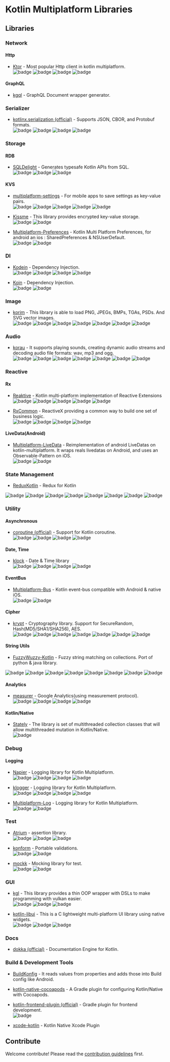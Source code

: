 # Kotlin Multiplatform Libraries

## Libraries

### Network

#### Http

* [Ktor](https://github.com/ktorio/ktor) - Most popular Http client in kotlin multiplatform.  
![badge][badge-android]
![badge][badge-native]
![badge][badge-js]
![badge][badge-jvm]

#### GraphQL

* [kgql](https://github.com/yshrsmz/kgql) - GraphQL Document wrapper generator.

### Serializer

* [kotlinx.serialization (official)](https://github.com/Kotlin/kotlinx.serialization) - Supports JSON, CBOR, and Protobuf formats.  
![badge][badge-android]
![badge][badge-native]
![badge][badge-js]
![badge][badge-jvm]

### Storage

#### RDB

* [SQLDelight](https://github.com/square/sqldelight) - Generates typesafe Kotlin APIs from SQL.  
![badge][badge-android]
![badge][badge-native]
![badge][badge-jvm]

#### KVS

* [multiplatform-settings](https://github.com/russhwolf/multiplatform-settings) - For mobile apps to save settings as key-value pairs.  
![badge][badge-android]
![badge][badge-native]
![badge][badge-mac]
![badge][badge-js]
![badge][badge-jvm]

* [Kissme](https://github.com/netguru/Kissme) - This library provides encrypted key-value storage.  
![badge][badge-android]
![badge][badge-native]


* [Multiplatform-Preferences](https://github.com/florent37/Multiplatform-Preferences) - Kotlin Multi Platform Preferences, for android an ios : SharedPreferences & NSUserDefault.  
![badge][badge-android]
![badge][badge-native]

### DI

* [Kodein](https://github.com/Kodein-Framework/Kodein-DI) - Dependency Injection.  
![badge][badge-android]
![badge][badge-native]
![badge][badge-js] ![badge][badge-jvm]

* [Koin](https://github.com/InsertKoinIO/koin) - Dependency Injection.  
![badge][badge-android]
![badge][badge-jvm]

### Image

* [korim](https://github.com/korlibs/korim) - This library is able to load PNG, JPEGs, BMPs, TGAs, PSDs. And SVG vector images.   
![badge][badge-android]
![badge][badge-native]
![badge][badge-js]
![badge][badge-jvm]
![badge][badge-linux]
![badge][badge-windows]
![badge][badge-mac]

### Audio

* [korau](https://github.com/korlibs/korau) - It supports playing sounds, creating dynamic audio streams and decoding audio file formats: wav, mp3 and ogg.  
![badge][badge-android]
![badge][badge-native]
![badge][badge-js]
![badge][badge-jvm]
![badge][badge-linux]
![badge][badge-windows]
![badge][badge-mac]

### Reactive

#### Rx

* [Reaktive](https://github.com/badoo/Reaktive) - Kotlin multi-platform implementation of Reactive Extensions  
![badge][badge-android]
![badge][badge-native]
![badge][badge-js]
![badge][badge-jvm]
![badge][badge-linux]

* [RxCommon](https://github.com/noheltcj/RxCommon) - ReactiveX providing a common way to build one set of business logic.  
![badge][badge-android]
![badge][badge-native]
![badge][badge-js]
![badge][badge-jvm]

#### LiveData(Android)

* [Multiplatform-LiveData](https://github.com/florent37/Multiplatform-LiveData) - Reimplementation of android LiveDatas on kotlin-multiplatform. It wraps reals livedatas on Android, and uses an Observable-Pattern on iOS.  
![badge][badge-android]
![badge][badge-native]

### State Management

* [ReduxKotlin](https://github.com/reduxkotlin) - Redux for Kotlin 

![badge][badge-android]
![badge][badge-native]
![badge][badge-js]
![badge][badge-jvm]
![badge][badge-linux]
![badge][badge-windows]
![badge][badge-mac]
![badge][badge-wasm]

### Utility

#### Asynchronous

* [coroutine (official)](https://github.com/Kotlin/kotlinx.coroutines) - Support for Kotlin coroutine.  
![badge][badge-android]
![badge][badge-native]
![badge][badge-js]
![badge][badge-jvm]

#### Date, Time

* [klock](https://github.com/korlibs/klock) - Date & Time library  
![badge][badge-android]
![badge][badge-native]
![badge][badge-js]
![badge][badge-jvm]

#### EventBus

* [Multiplatform-Bus](https://github.com/florent37/Multiplatform-Bus) - Kotlin event-bus compatible with Android & native iOS.  
![badge][badge-android]
![badge][badge-native]

#### Cipher

* [krypt](https://github.com/korlibs/krypto) - Cryptography library. Support for SecureRandom, Hash(MD5/SHA1/SHA256), AES.  
![badge][badge-android]
![badge][badge-native]
![badge][badge-js]
![badge][badge-jvm]
![badge][badge-linux]
![badge][badge-windows]
![badge][badge-mac]

#### String Utils
* [FuzzyWuzzy-Kotlin](https://github.com/willowtreeapps/fuzzywuzzy-kotlin) - Fuzzy string matching on collections.  Port of python & java library.

![badge][badge-android]
![badge][badge-native]
![badge][badge-js]
![badge][badge-jvm]
![badge][badge-linux]
![badge][badge-windows]
![badge][badge-mac]
![badge][badge-wasm]

#### Analytics

* [measurer](https://github.com/soushin/measurer) - Google Analytics(using measurement protocol).  
![badge][badge-android]
![badge][badge-native]
![badge][badge-js]
![badge][badge-jvm]

#### Kotlin/Native

* [Stately](https://github.com/touchlab/Stately) - The library is set of multithreaded collection classes that will allow multithreaded mutation in Kotlin/Native.  
![badge][badge-native]

### Debug

#### Logging

* [Napier](https://github.com/AAkira/Napier) - Logging library for Kotlin Multiplatform.  
![badge][badge-android]
![badge][badge-native]
![badge][badge-js]
![badge][badge-jvm]

* [klogger](https://github.com/korlibs/klogger) - Logging library for Kotlin Multiplatform.  
![badge][badge-android]
![badge][badge-native]
![badge][badge-js]
![badge][badge-jvm]

* [Multiplatform-Log](https://github.com/florent37/Multiplatform-Log) - Logging library for Kotlin Multiplatform.  
![badge][badge-android]
![badge][badge-native]

### Test

* [Atrium](https://github.com/robstoll/atrium) - assertion library.  
![badge][badge-android]
![badge][badge-js]
![badge][badge-jvm]

* [konform](https://github.com/konform-kt/konform) - Portable validations.  
![badge][badge-js]
![badge][badge-jvm]

* [mockk](https://github.com/mockk/mockk) - Mocking library for test.  
![badge][badge-android]
![badge][badge-jvm]

### GUI

* [kgl](https://github.com/Dominaezzz/kgl) - This library provides a thin OOP wrapper with DSLs to make programming with vulkan easier.  
![badge][badge-linux]
![badge][badge-windows]
![badge][badge-mac]

* [kotlin-libui](https://github.com/msink/kotlin-libui) - This is a C lightweight multi-platform UI library using native widgets.  
![badge][badge-linux]
![badge][badge-windows]
![badge][badge-mac]

### Docs

* [dokka (official)](https://github.com/Kotlin/dokka) - Documentation Engine for Kotlin.  

### Build & Development Tools

* [BuildKonfig](https://github.com/yshrsmz/BuildKonfig) - It reads values from properties and adds those into Build config like Android.

* [kotlin-native-cocoapods](https://github.com/AlecStrong/kotlin-native-cocoapods) - A Gradle plugin for configuring Kotlin/Native with Cocoapods.

* [kotlin-frontend-plugin (official)](https://github.com/Kotlin/kotlin-frontend-plugin) - Gradle plugin for frontend development.  
![badge][badge-js]  

* [xcode-kotlin](https://github.com/touchlab/xcode-kotlin) - Kotlin Native Xcode Plugin

## Contribute

Welcome contribute!
Please read the [contribution guidelines](Contributing.md) first.

[badge-android]: http://img.shields.io/badge/platform-android-brightgreen.svg?style=flat
[badge-native]: http://img.shields.io/badge/platform-native-lightgrey.svg?style=flat
[badge-js]: http://img.shields.io/badge/platform-js-yellow.svg?style=flat
[badge-jvm]: http://img.shields.io/badge/platform-jvm-orange.svg?style=flat
[badge-linux]: http://img.shields.io/badge/platform-linux-important.svg?style=flat 
[badge-windows]: http://img.shields.io/badge/platform-windows-informational.svg?style=flat
[badge-mac]: http://img.shields.io/badge/platform-macos-lightgrey.svg?style=flat
[badge-wasm]: https://img.shields.io/badge/platform-wasm-darkblue.svg?style=flat

